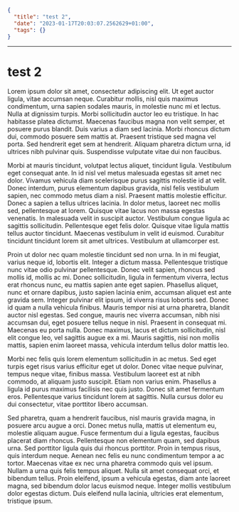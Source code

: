```json
{
  "title": "test 2",
  "date": "2023-01-17T20:03:07.2562629+01:00",
  "tags": {}
}
```
***
# test 2
Lorem ipsum dolor sit amet, consectetur adipiscing elit. Ut eget auctor ligula, vitae accumsan neque. Curabitur mollis, nisl quis maximus condimentum, urna sapien sodales mauris, in molestie nunc mi et lectus. Nulla at dignissim turpis. Morbi sollicitudin auctor leo eu tristique. In hac habitasse platea dictumst. Maecenas faucibus magna non velit semper, et posuere purus blandit. Duis varius a diam sed lacinia. Morbi rhoncus dictum dui, commodo posuere sem mattis at. Praesent tristique sed magna vel porta. Sed hendrerit eget sem at hendrerit. Aliquam pharetra dictum urna, id ultrices nibh pulvinar quis. Suspendisse vulputate vitae dui non faucibus.

Morbi at mauris tincidunt, volutpat lectus aliquet, tincidunt ligula. Vestibulum eget consequat ante. In id nisl vel metus malesuada egestas sit amet nec dolor. Vivamus vehicula diam scelerisque purus sagittis molestie id at velit. Donec interdum, purus elementum dapibus gravida, nisl felis vestibulum sapien, nec commodo metus diam a nisl. Praesent mattis molestie efficitur. Donec a sapien a tellus ultrices lacinia. In dolor metus, laoreet nec mollis sed, pellentesque at lorem. Quisque vitae lacus non massa egestas venenatis. In malesuada velit in suscipit auctor. Vestibulum congue ligula ac sagittis sollicitudin. Pellentesque eget felis dolor. Quisque vitae ligula mattis tellus auctor tincidunt. Maecenas vestibulum in velit id euismod. Curabitur tincidunt tincidunt lorem sit amet ultrices. Vestibulum at ullamcorper est.

Proin ut dolor nec quam molestie tincidunt sed non urna. In in mi feugiat, varius neque id, lobortis elit. Integer a dictum massa. Pellentesque tristique nunc vitae odio pulvinar pellentesque. Donec velit sapien, rhoncus sed mollis id, mollis ac mi. Donec sollicitudin, ligula in fermentum viverra, lectus erat rhoncus nunc, eu mattis sapien ante eget sapien. Phasellus aliquet, nunc et ornare dapibus, justo sapien lacinia enim, accumsan aliquet est ante gravida sem. Integer pulvinar elit ipsum, id viverra risus lobortis sed. Donec id quam a nulla vehicula finibus. Mauris tempor nisi at urna pharetra, blandit auctor nisl egestas. Sed congue, mauris nec viverra accumsan, nibh nisi accumsan dui, eget posuere tellus neque in nisl. Praesent in consequat mi. Maecenas eu porta nulla. Donec maximus, lacus et dictum sollicitudin, nisl elit congue leo, vel sagittis augue ex a mi. Mauris sagittis, nisi non mollis mattis, sapien enim laoreet massa, vehicula interdum tellus dolor mattis leo.

Morbi nec felis quis lorem elementum sollicitudin in ac metus. Sed eget turpis eget risus varius efficitur eget ut dolor. Donec vitae neque pulvinar, tempus neque vitae, finibus massa. Vestibulum laoreet est at nibh commodo, at aliquam justo suscipit. Etiam non varius enim. Phasellus a ligula id purus maximus facilisis nec quis justo. Donec sit amet fermentum eros. Pellentesque varius tincidunt lorem at sagittis. Nulla cursus dolor eu dui consectetur, vitae porttitor libero accumsan.

Sed pharetra, quam a hendrerit faucibus, nisl mauris gravida magna, in posuere arcu augue a orci. Donec metus nulla, mattis ut elementum eu, molestie aliquam augue. Fusce fermentum dui a ligula egestas, faucibus placerat diam rhoncus. Pellentesque non elementum quam, sed dapibus urna. Sed porttitor ligula quis dui rhoncus porttitor. Proin in tempus risus, quis interdum neque. Aenean nec felis eu nunc condimentum tempor a ac tortor. Maecenas vitae ex nec urna pharetra commodo quis vel ipsum. Nullam a urna quis felis tempus aliquet. Nulla sit amet consequat orci, et bibendum tellus. Proin eleifend, ipsum a vehicula egestas, diam ante laoreet magna, sed bibendum dolor lacus euismod neque. Integer mollis vestibulum dolor egestas dictum. Duis eleifend nulla lacinia, ultricies erat elementum, tristique ipsum. 